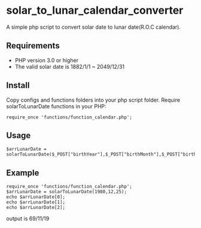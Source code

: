 # solar_to_lunar_calendar_converter
A simple php script to convert solar date to lunar date(R.O.C calendar).

## Requirements
- PHP version 3.0 or higher
- The valid solar date is 1882/1/1 ~ 2049/12/31 

## Install
Copy configs and functions folders into your php script folder. 
Require solarToLunarDate functions in your PHP:
```
require_once 'functions/function_calendar.php';
```

## Usage
```
$arrLunarDate = solarToLunarDate($_POST["birthYear"],$_POST["birthMonth"],$_POST["birthDay"]);
```

## Example
```
require_once 'functions/function_calendar.php';
$arrLunarDate = solarToLunarDate(1980,12,25);
echo $arrLunarDate[0];
echo $arrLunarDate[1];
echo $arrLunarDate[2];
```
output is 69/11/19



